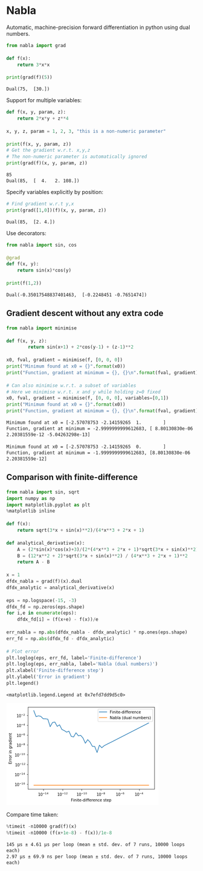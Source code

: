 
# Nabla

Automatic, machine-precision forward differentiation in python using dual numbers.


```python
from nabla import grad

def f(x):
    return 3*x*x

print(grad(f)(5))
```

    Dual(75,  [30.])


Support for multiple variables:


```python
def f(x, y, param, z):
    return 2*x*y + z**4

x, y, z, param = 1, 2, 3, "this is a non-numeric parameter"

print(f(x, y, param, z))
# Get the gradient w.r.t. x,y,z
# The non-numeric parameter is automatically ignored
print(grad(f)(x, y, param, z))
```

    85
    Dual(85,  [  4.   2. 108.])


Specify variables explicitly by position:


```python
# Find gradient w.r.t y,x
print(grad([1,0])(f)(x, y, param, z))
```

    Dual(85,  [2. 4.])


Use decorators:


```python
from nabla import sin, cos

@grad
def f(x, y):
    return sin(x)*cos(y)

print(f(1,2))
```

    Dual(-0.35017548837401463,  [-0.2248451 -0.7651474])


## Gradient descent without any extra code


```python
from nabla import minimise

def f(x, y, z):
        return sin(x+1) + 2*cos(y-1) + (z-1)**2

x0, fval, gradient = minimise(f, [0, 0, 0])
print("Minimum found at x0 = {}".format(x0))
print("Function, gradient at minimum = {}, {}\n".format(fval, gradient))

# Can also minimise w.r.t. a subset of variables
# Here we minimise w.r.t. x and y while holding z=0 fixed
x0, fval, gradient = minimise(f, [0, 0, 0], variables=[0,1])
print("Minimum found at x0 = {}".format(x0))
print("Function, gradient at minimum = {}, {}\n".format(fval, gradient))
```

    Minimum found at x0 = [-2.57078753 -2.14159265  1.        ]
    Function, gradient at minimum = -2.9999999999612683, [ 8.80130830e-06  2.20381559e-12 -5.04263298e-13]
    
    Minimum found at x0 = [-2.57078753 -2.14159265  0.        ]
    Function, gradient at minimum = -1.9999999999612683, [8.80130830e-06 2.20381559e-12]
    


## Comparison with finite-difference


```python
from nabla import sin, sqrt
import numpy as np
import matplotlib.pyplot as plt
%matplotlib inline

def f(x):
    return sqrt(3*x + sin(x)**2)/(4*x**3 + 2*x + 1)

def analytical_derivative(x):
    A = (2*sin(x)*cos(x)+3)/(2*(4*x**3 + 2*x + 1)*sqrt(3*x + sin(x)**2))
    B = (12*x**2 + 2)*sqrt(3*x + sin(x)**2) / (4*x**3 + 2*x + 1)**2
    return A - B

x = 1
dfdx_nabla = grad(f)(x).dual
dfdx_analytic = analytical_derivative(x)

eps = np.logspace(-15, -3)
dfdx_fd = np.zeros(eps.shape)
for i,e in enumerate(eps):
    dfdx_fd[i] = (f(x+e) - f(x))/e

err_nabla = np.abs(dfdx_nabla - dfdx_analytic) * np.ones(eps.shape)
err_fd = np.abs(dfdx_fd - dfdx_analytic)
    
# Plot error
plt.loglog(eps, err_fd, label='Finite-difference')
plt.loglog(eps, err_nabla, label='Nabla (dual numbers)')
plt.xlabel('Finite-difference step')
plt.ylabel('Error in gradient')
plt.legend()
```




    <matplotlib.legend.Legend at 0x7efd7dd9d5c0>




![png](README_files/README_11_1.png)


Compare time taken:


```python
%timeit -n10000 grad(f)(x)
%timeit -n10000 (f(x+1e-8) - f(x))/1e-8
```

    145 µs ± 4.61 µs per loop (mean ± std. dev. of 7 runs, 10000 loops each)
    2.97 µs ± 69.9 ns per loop (mean ± std. dev. of 7 runs, 10000 loops each)


